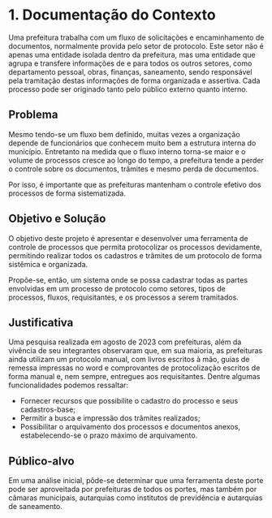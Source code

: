 # 1. Documentação do Contexto

Uma prefeitura trabalha com um fluxo de solicitações e encaminhamento de documentos, normalmente provida pelo setor de protocolo. Este setor não é apenas uma entidade isolada dentro da prefeitura, mas uma entidade que agrupa e transfere informações de e para todos os outros setores, como departamento pessoal, obras, finanças, saneamento, sendo responsável pela tramitação destas informações de forma organizada e assertiva. Cada processo pode ser originado tanto pelo público externo quanto interno.

## Problema

Mesmo tendo-se um fluxo bem definido, muitas vezes a organização depende de funcionários que conhecem muito bem a estrutura interna do município. Entretanto na medida que o fluxo interno torna-se maior e o volume de processos cresce ao longo do tempo, a prefeitura tende a perder o controle sobre os documentos, trâmites e mesmo perda de documentos.

Por isso, é importante que as prefeituras mantenham o controle efetivo dos processos de forma sistematizada.

## Objetivo e Solução

O objetivo deste projeto é apresentar e desenvolver uma ferramenta de controle de processos que permita protocolizar os processos devidamente, permitindo realizar todos os cadastros e trâmites de um protocolo de forma sistêmica e organizada.

Propõe-se, então, um sistema onde se possa cadastrar todas as partes envolvidas em um processo de protocolo como setores, tipos de processos, fluxos, requisitantes, e os processos a serem tramitados.

## Justificativa

Uma pesquisa realizada em agosto de 2023 com prefeituras, além da vivência de seu integrantes observaram que, em sua maioria, as prefeituras ainda utilizam um protocolo manual, com livros escritos à mão, guias de remessa impressas no word e comprovantes de protocolização escritos de forma manual e, nem sempre, entregues aos requisitantes. Dentre algumas funcionalidades podemos ressaltar:

* Fornecer recursos que possibilite o cadastro do processo e seus cadastros-base;
* Permitir a busca e impressão dos trâmites realizados;
* Possibilitar o arquivamento dos processos e documentos anexos, estabelecendo-se o prazo máximo de arquivamento.

## Público-alvo

Em uma análise inicial, pôde-se determinar que uma ferramenta deste porte pode ser aproveitada por prefeituras de todos os portes, mas também por câmaras municipais, autarquias como institutos de previdência e autarquias de saneamento.
